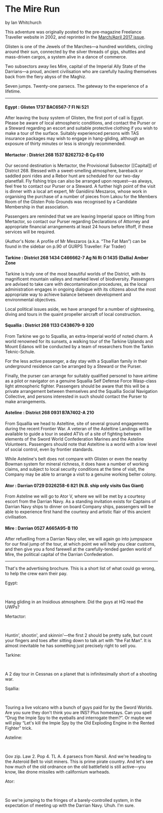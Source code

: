 # The Mire Run

by Ian Whitchurch

This adventure was originally posted to the pre-magazine Freelance Traveller website in 2002, and reprinted in the [March/April 2017 issue](https://www.freelancetraveller.com/magazine/2017-0304/index.html).

Glisten is one of the Jewels of the Marches—a hundred worldlets, circling around their sun, connected by the silver threads of gigs, shuttles and mass-driven cargos, a system alive in a dance of commerce.

Two subsectors away lies Mire, capital of the Imperial Ally State of the Darrians—a proud, ancient civilisation who are carefully hauling themselves back from the fiery abyss of the Maghiz.

Seven jumps. Twenty-one parsecs. The gateway to the experience of a lifetime.

---

#### Egypt : Glisten 1737 BAC6567-7 Fl Ni 521

After leaving the busy system of Glisten, the first port of call is Egypt. Please be aware of local atmospheric conditions, and contact the Purser or a Steward regarding an escort and suitable protective clothing if you wish to make a tour of the surface. Suitably experienced persons with TAS insurance packages may wish to engage in hang-gliding, although an exposure of thirty minutes or less is strongly recommended.

#### Mertactor : District 268 1537 B262732-B Cp 610

Our second destination is Mertactor, the Provisional Subsector [[Capital]] of District 268. Blessed with a sweet-smelling atmosphere, bareback or saddled poni rides and a Rebor hunt are scheduled for our two-day planetfall. Fly fishing trips can also be arranged upon request—as always, feel free to contact our Purser or a Steward. A further high point of the visit is dinner with a local art expert, Mr Ganidiirsi Meszaros, whose work in organising the purchase of a number of pieces from Lakou for the Members Room of the Glisten Polo Grounds was recognised by a Candidate Membership in that association.

Passengers are reminded that we are leaving Imperial space on lifting from Mertactor, so contact our Purser regarding Declarations of Attorney and appropriate financial arrangements at least 24 hours before liftoff, if these services will be required.

(Author's Note: A profile of Mr Meszaros (a.k.a. “The Fat Man”) can be found in the sidebar on p.90 of GURPS Traveller: Far Trader)

#### Tarkine : District 268 1434 C466662-7 Ag Ni Ri O:1435 (Dallia) Amber Zone

Tarkine is truly one of the most beautiful worlds of the District, with its magnificent mountain valleys and marked level of biodiversity. Passengers are advised to take care with decontamination procedures, as the local administration engages in ongoing dialogue with its citizens about the most appropriate way to achieve balance between development and environmental objectives.

Local political issues aside, we have arranged for a number of sightseeing, diving and tours in the quaint propeller aircraft of local construction.

#### Squallia : District 268 1133 C438679-9 320

From Tarkine we go to Squallia, an extra-Imperial world of noted charm. A world renowned for its sunsets, a walking tour of the Tarkine Uplands and Mount Edanos will be conducted by a team of researchers from the Tarkin Teknic-Schule.

For the less active passenger, a day stay with a Squallian family in their underground residence can be arranged by a Steward or the Purser.

Finally, the purser can arrange for suitably qualified personel to have airtime as a pilot or navigator on a genuine Squallia Self Defense Force Wasp-class light atmospheric fighter. Passengers should be aware that this will be a private arrangement between themselves and the Squallia Social Navigation Collective, and persons interested in such should contact the Purser to make arrangements.

#### Asteline : District 268 0931 B7A7402-A 210

From Squallia we head to Asteltine, site of several ground engagements during the recent Frontier War. A veteran of the Asteltine Landings will be available to guide a tour in sealed ATVs of a site of fighting between elements of the Sword World Confederation Marines and the Asteline Volunteers. Passengers should note that Asteltine is a world with a low level of social control, even by frontier standards.

While Asteline's belt does not compare with Glisten or even the nearby Bowman system for mineral richness, it does have a number of working claims, and subject to local security conditions at the time of visit, the Company may be able to arrange a visit to a genuine working belter colony.

#### Ator : Darrian 0729 D326258-6 821 (N.B. ship only visits Gas Giant)

From Asteline we will go to Ator V, where we will be met by a courtesy escort from the Darrian Navy. As a standing invitation exists for Captains of Darrian Navy ships to dinner on board Company ships, passengers will be able to experience first hand the courtesy and artistic flair of this ancient civilisation.

#### Mire : Darrian 0527 A665A95-B 110

After refuelling from a Darrian Navy oiler, we will again go into jumpspace for our final jump of the tour, at which point we will help you clear customs, and then give you a fond farewell at the carefully-tended garden world of Mire, the political capital of the Darrian Confederation.

---

That's the advertising brochure. This is a short list of what could go wrong, to help the crew earn their pay.

Egypt:

 



Hang gliding in an Insidious atmosphere. Did the guys at HQ read the UWPs?

Mertactor:

 



Huntin', shootin', and skinnin'—the first 2 should be pretty safe, but count your fingers and toes after sitting down to talk art with “the Fat Man”. It is almost inevitable he has something just precisely right to sell you.

Tarkine:

 



A 2 day tour in Cessnas on a planet that is infinitesimally short of a shooting war.

Sqallia:

 



Touring a live volcano with a bunch of guys paid for by the Sword Worlds. Are you sure they don't think you are INS? Plus homestays. Can you spell “Drug the Impie Spy to the eyeballs and interrogate them?”. Or maybe we will play “Let's kill the Impie Spy by the Old Exploding Engine in the Rented Fighter” trick.

Asteline:

 



Gov zip. Law 2. Pop 4. TL A. 4 parsecs from Narsil. And we're heading to the Asteroid Belt to visit miners. This is prime pirate country. And let's see how much of the old ordnance on the old battlefield is still active—you know, like drone missiles with californium warheads.

Ator:

 



So we're jumping to the fringes of a barely-controlled system, in the expectation of meeting up with the Darrian Navy. Uhuh. I'm sure.